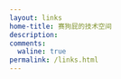 ```yaml
---
layout: links
home-title: 赛狗屁的技术空间
description: 
comments:
  waline: true
permalink: /links.html
---
```


